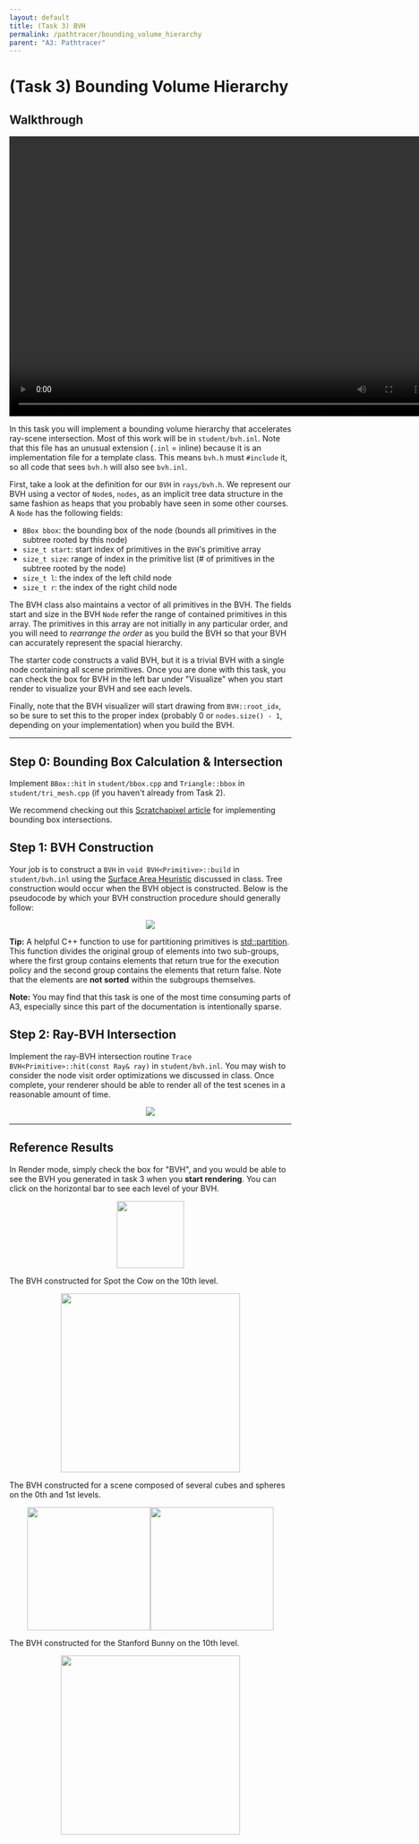 ```yaml
---
layout: default
title: (Task 3) BVH
permalink: /pathtracer/bounding_volume_hierarchy
parent: "A3: Pathtracer"
---
```


# (Task 3) Bounding Volume Hierarchy

## Walkthrough
<video width="750" height="500" controls>
    <source src="videos/Task3_BVH.mp4" type="video/mp4">
</video>

In this task you will implement a bounding volume hierarchy that accelerates ray-scene intersection. Most of this work will be in `student/bvh.inl`. Note that this file has an unusual extension (`.inl` = inline) because it is an implementation file for a template class. This means `bvh.h` must `#include` it, so all code that sees `bvh.h` will also see `bvh.inl`.

First, take a look at the definition for our `BVH` in `rays/bvh.h`. We represent our BVH using a vector of `Node`s, `nodes`, as an implicit tree data structure in the same fashion as heaps that you probably have seen in some other courses. A `Node` has the following fields:

* `BBox bbox`: the bounding box of the node (bounds all primitives in the subtree rooted by this node)
* `size_t start`: start index of primitives in the `BVH`'s primitive array
* `size_t size`: range of index in the primitive list (# of primitives in the subtree rooted by the node)
* `size_t l`: the index of the left child node
* `size_t r`: the index of the right child node

The BVH class also maintains a vector of all primitives in the BVH. The fields start and size in the BVH `Node` refer the range of contained primitives in this array. The primitives in this array are not initially in any particular order, and you will need to _rearrange the order_ as you build the BVH so that your BVH can accurately represent the spacial hierarchy.

The starter code constructs a valid BVH, but it is a trivial BVH with a single node containing all scene primitives. Once you are done with this task, you can check the box for BVH in the left bar under "Visualize" when you start render to visualize your BVH and see each levels.

Finally, note that the BVH visualizer will start drawing from `BVH::root_idx`, so be sure to set this to the proper index (probably 0 or `nodes.size() - 1`, depending on your implementation) when you build the BVH.

---

## Step 0: Bounding Box Calculation & Intersection

Implement `BBox::hit` in `student/bbox.cpp` and `Triangle::bbox` in `student/tri_mesh.cpp` (if you haven't already from Task 2).

We recommend checking out this [Scratchapixel article](https://www.scratchapixel.com/lessons/3d-basic-rendering/minimal-ray-tracer-rendering-simple-shapes/ray-box-intersection) for implementing bounding box intersections.

## Step 1: BVH Construction

Your job is to construct a `BVH` in `void BVH<Primitive>::build` in
`student/bvh.inl`
using the [Surface Area Heuristic](http://15462.courses.cs.cmu.edu/fall2017/lecture/acceleratingqueries/slide_025) discussed in class. Tree construction would occur when the BVH object is constructed. Below is the pseudocode by which your BVH construction procedure should generally follow:

<center><img src="figures/BVH_construction_pseudocode.png"></center>

**Tip:** A helpful C++ function to use for partitioning primitives is
[std::partition](https://en.cppreference.com/w/cpp/algorithm/partition). This function divides the original group of elements
into two sub-groups, where the first group contains elements that return
true for the execution policy and the second group contains the elements that
return false. Note that the elements are **not sorted** within the subgroups
themselves.


**Note:** You may find that this task is one of the most time consuming parts of A3, especially since this part of the documentation is intentionally sparse.

## Step 2: Ray-BVH Intersection

Implement the ray-BVH intersection routine `Trace BVH<Primitive>::hit(const Ray& ray)` in `student/bvh.inl`. You may wish to consider the node visit order optimizations we discussed in class. Once complete, your renderer should be able to render all of the test scenes in a reasonable amount of time.

<center><img src="figures/ray_bvh_pseudocode.png"></center>

---

## Reference Results

In Render mode, simply check the box for "BVH", and you would be able to see the BVH you generated in task 3 when you **start rendering**. You can click on the horizontal bar to see each level of your BVH.

<center><img src="images/bvh_button.png" style="height:120px"></center>

The BVH constructed for Spot the Cow on the 10th level.
<center><img src="images/bvh.png" style="height:320px"></center>

The BVH constructed for a scene composed of several cubes and spheres on the 0th and 1st levels.
<center><img src="images/l0.png" style="height:220px"><img src="images/l2.png" style="height:220px"></center>

The BVH constructed for the Stanford Bunny on the 10th level.
<center><img src="images/bvh_bunny_10.png" style="height:320px"></center>



